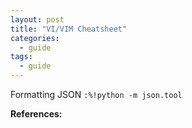 ```yaml
---
layout: post
title: "VI/VIM Cheatsheet"
categories:
  - guide
tags:
  - guide
---
```


Formatting JSON
`:%!python -m json.tool`

**References:**
